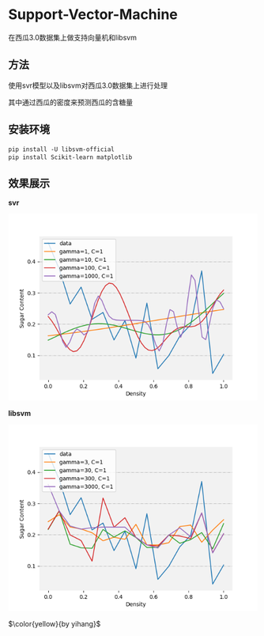 # Support-Vector-Machine
在西瓜3.0数据集上做支持向量机和libsvm

## 方法
使用svr模型以及libsvm对西瓜3.0数据集上进行处理

其中通过西瓜的密度来预测西瓜的含糖量

## 安装环境
```
pip install -U libsvm-official
pip install Scikit-learn matplotlib 
```

## 效果展示
**svr**

![展示图片](image/svr.png)

**libsvm**

![展示图片](image/libsvm.png)




$\color{yellow}{by yihang}$
